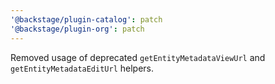 ```yaml
---
'@backstage/plugin-catalog': patch
'@backstage/plugin-org': patch
---
```


Removed usage of deprecated `getEntityMetadataViewUrl` and `getEntityMetadataEditUrl` helpers.
